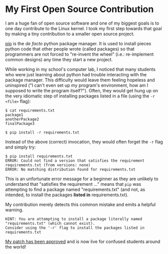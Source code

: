 
# My First Open Source Contribution

I am a huge fan of open source software and one of my biggest goals is to one day contribute to the Linux kernel. I took my first step towards that goal by making a tiny contribution to a smaller open source project.

[pip](https://pypi.org/project/pip/) is the *de facto* python package manager. It is used to install pieces python code that other people wrote (called packages) so that programmers are not forced to "re-invent the wheel" (i.e.: re-implement common designs) any time they start a new project.

While working in my school's computer lab, I noticed that many students who were just learning about python had trouble interacting with the package manager. This difficulty would leave them feeling hopeless and uninspired ("I can't even set up my program's environment, how am I supposed to write the program itself?"). Often, they would get hung up on the very idiomatic step of installing packages listed in a file (using the `-r <file>` flag):

```
$ cat requirements.txt
package1
anotherPackage2
finalPackage3

$ pip install -r requirements.txt
```

Instead of the above (correct) invocation, they would often forget the `-r` flag and simply try:

```
$ pip install requirements.txt
ERROR: Could not find a version that satisfies the requirement requirements.txt (from versions: none)
ERROR: No matching distribution found for requirements.txt
```

This is an unfortunate error message for a beginner as they are unlikely to understand that "satisfies the requirement ..." means that `pip` was attempting to find a package named "requirements.txt" (and not, as intended, to install the packages **listed in** requirements.txt).

My contribution merely detects this common mistake and emits a helpful warning.

```
HINT: You are attempting to install a package literally named
"requirements.txt" (which cannot exist).
Consider using the '-r' flag to install the packages listed in requirements.txt
```

[My patch has been approved](https://github.com/pypa/pip/pull/9915) and is now live for confused students around the world!

<!-- https://github.com/docker/cli/pull/4555 -->
<!-- llvm as well -->
